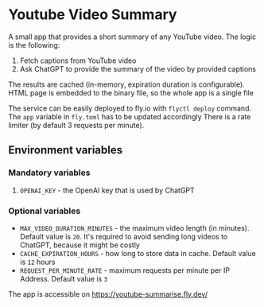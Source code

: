 # Youtube Video Summary

A small app that provides a short summary of any YouTube video. The logic is the following:

1. Fetch captions from YouTube video
2. Ask ChatGPT to provide the summary of the video by provided captions

The results are cached (in-memory, expiration duration is configurable). \
HTML page is embedded to the binary file, so the whole app is a single file

The service can be easily deployed to fly.io with `flyctl deploy` command. The `app` variable in `fly.toml` has to be
updated accordingly
There is a rate limiter (by default 3 requests per minute).

## Environment variables

### Mandatory variables

1. `OPENAI_KEY` - the OpenAI key that is used by ChatGPT

### Optional variables

* `MAX_VIDEO_DURATION_MINUTES` - the maximum video length (in minutes). Default value is `20`. It's required to avoid
  sending long videos to ChatGPT, because it might be costly
* `CACHE_EXPIRATION_HOURS` - how long to store data in cache. Default value is `12` hours
* `REQUEST_PER_MINUTE_RATE` - maximum requests per minute per IP Address. Default value is `3`

The app is accessible on https://youtube-summarise.fly.dev/
